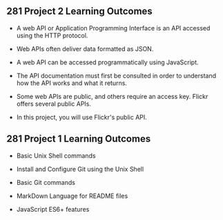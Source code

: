 ## 281 Project 2 Learning Outcomes

- A web API or Application Programming Interface is an API accessed using the HTTP protocol.

- Web APIs often deliver data formatted as JSON.

- A web API can be accessed programmatically using JavaScript.

- The API documentation must first be consulted in order to understand how the API works and what it returns.

- Some web APIs are public, and others require an access key. Flickr offers several public APIs.

- In this project, you will use Flickr's public API.

## 281 Project 1 Learning Outcomes

- Basic Unix Shell commands

- Install and Configure Git using the Unix Shell

- Basic Git commands

- MarkDown Language for README files

- JavaScript ES6+ features
